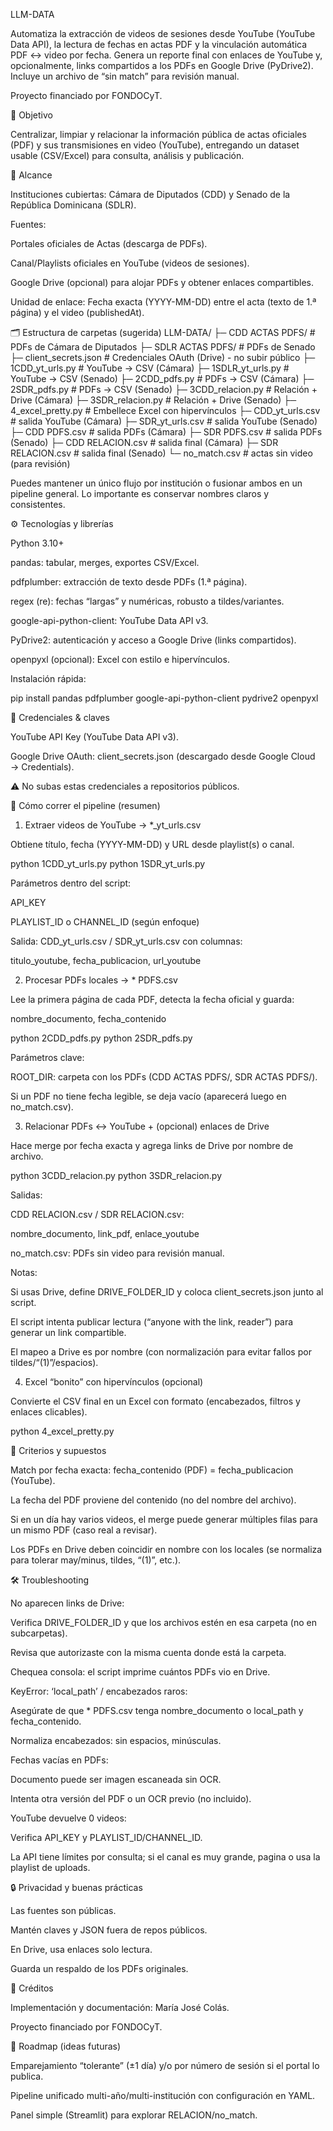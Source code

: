 LLM-DATA

Automatiza la extracción de videos de sesiones desde YouTube (YouTube Data API), la lectura de fechas en actas PDF y la vinculación automática PDF ↔ video por fecha.
Genera un reporte final con enlaces de YouTube y, opcionalmente, links compartidos a los PDFs en Google Drive (PyDrive2). Incluye un archivo de “sin match” para revisión manual.

Proyecto financiado por FONDOCyT.

🎯 Objetivo

Centralizar, limpiar y relacionar la información pública de actas oficiales (PDF) y sus transmisiones en video (YouTube), entregando un dataset usable (CSV/Excel) para consulta, análisis y publicación.

🧭 Alcance

Instituciones cubiertas: Cámara de Diputados (CDD) y Senado de la República Dominicana (SDLR).

Fuentes:

Portales oficiales de Actas (descarga de PDFs).

Canal/Playlists oficiales en YouTube (videos de sesiones).

Google Drive (opcional) para alojar PDFs y obtener enlaces compartibles.

Unidad de enlace: Fecha exacta (YYYY-MM-DD) entre el acta (texto de 1.ª página) y el video (publishedAt).

🗂️ Estructura de carpetas (sugerida)
LLM-DATA/
├─ CDD ACTAS PDFS/                # PDFs de Cámara de Diputados
├─ SDLR ACTAS PDFS/                # PDFs de Senado
├─ client_secrets.json            # Credenciales OAuth (Drive) - no subir público
├─ 1CDD_yt_urls.py                # YouTube → CSV (Cámara)
├─ 1SDLR_yt_urls.py                # YouTube → CSV (Senado)
├─ 2CDD_pdfs.py                   # PDFs → CSV (Cámara)
├─ 2SDR_pdfs.py                   # PDFs → CSV (Senado)
├─ 3CDD_relacion.py               # Relación + Drive (Cámara)
├─ 3SDR_relacion.py               # Relación + Drive (Senado)
├─ 4_excel_pretty.py              # Embellece Excel con hipervínculos
├─ CDD_yt_urls.csv                # salida YouTube (Cámara)
├─ SDR_yt_urls.csv                # salida YouTube (Senado)
├─ CDD PDFS.csv                   # salida PDFs (Cámara)
├─ SDR PDFS.csv                   # salida PDFs (Senado)
├─ CDD RELACION.csv               # salida final (Cámara)
├─ SDR RELACION.csv               # salida final (Senado)
└─ no_match.csv                   # actas sin video (para revisión)


Puedes mantener un único flujo por institución o fusionar ambos en un pipeline general. Lo importante es conservar nombres claros y consistentes.

⚙️ Tecnologías y librerías

Python 3.10+

pandas: tabular, merges, exportes CSV/Excel.

pdfplumber: extracción de texto desde PDFs (1.ª página).

regex (re): fechas “largas” y numéricas, robusto a tildes/variantes.

google-api-python-client: YouTube Data API v3.

PyDrive2: autenticación y acceso a Google Drive (links compartidos).

openpyxl (opcional): Excel con estilo e hipervínculos.

Instalación rápida:

pip install pandas pdfplumber google-api-python-client pydrive2 openpyxl

🔑 Credenciales & claves

YouTube API Key (YouTube Data API v3).

Google Drive OAuth: client_secrets.json (descargado desde Google Cloud → Credentials).

⚠️ No subas estas credenciales a repositorios públicos.

🚀 Cómo correr el pipeline (resumen)
1) Extraer videos de YouTube → *_yt_urls.csv

Obtiene título, fecha (YYYY-MM-DD) y URL desde playlist(s) o canal.

python 1CDD_yt_urls.py
python 1SDR_yt_urls.py


Parámetros dentro del script:

API_KEY

PLAYLIST_ID o CHANNEL_ID (según enfoque)

Salida:
CDD_yt_urls.csv / SDR_yt_urls.csv con columnas:

titulo_youtube, fecha_publicacion, url_youtube

2) Procesar PDFs locales → * PDFS.csv

Lee la primera página de cada PDF, detecta la fecha oficial y guarda:

nombre_documento, fecha_contenido

python 2CDD_pdfs.py
python 2SDR_pdfs.py


Parámetros clave:

ROOT_DIR: carpeta con los PDFs (CDD ACTAS PDFS/, SDR ACTAS PDFS/).

Si un PDF no tiene fecha legible, se deja vacío (aparecerá luego en no_match.csv).

3) Relacionar PDFs ↔ YouTube + (opcional) enlaces de Drive

Hace merge por fecha exacta y agrega links de Drive por nombre de archivo.

python 3CDD_relacion.py
python 3SDR_relacion.py


Salidas:

CDD RELACION.csv / SDR RELACION.csv:

nombre_documento, link_pdf, enlace_youtube


no_match.csv: PDFs sin video para revisión manual.

Notas:

Si usas Drive, define DRIVE_FOLDER_ID y coloca client_secrets.json junto al script.

El script intenta publicar lectura (“anyone with the link, reader”) para generar un link compartible.

El mapeo a Drive es por nombre (con normalización para evitar fallos por tildes/“(1)”/espacios).

4) Excel “bonito” con hipervínculos (opcional)

Convierte el CSV final en un Excel con formato (encabezados, filtros y enlaces clicables).

python 4_excel_pretty.py

🧪 Criterios y supuestos

Match por fecha exacta: fecha_contenido (PDF) = fecha_publicacion (YouTube).

La fecha del PDF proviene del contenido (no del nombre del archivo).

Si en un día hay varios videos, el merge puede generar múltiples filas para un mismo PDF (caso real a revisar).

Los PDFs en Drive deben coincidir en nombre con los locales (se normaliza para tolerar may/minus, tildes, “(1)”, etc.).

🛠️ Troubleshooting

No aparecen links de Drive:

Verifica DRIVE_FOLDER_ID y que los archivos estén en esa carpeta (no en subcarpetas).

Revisa que autorizaste con la misma cuenta donde está la carpeta.

Chequea consola: el script imprime cuántos PDFs vio en Drive.

KeyError: ‘local_path’ / encabezados raros:

Asegúrate de que * PDFS.csv tenga nombre_documento o local_path y fecha_contenido.

Normaliza encabezados: sin espacios, minúsculas.

Fechas vacías en PDFs:

Documento puede ser imagen escaneada sin OCR.

Intenta otra versión del PDF o un OCR previo (no incluido).

YouTube devuelve 0 videos:

Verifica API_KEY y PLAYLIST_ID/CHANNEL_ID.

La API tiene límites por consulta; si el canal es muy grande, pagina o usa la playlist de uploads.

🔒 Privacidad y buenas prácticas

Las fuentes son públicas.

Mantén claves y JSON fuera de repos públicos.

En Drive, usa enlaces solo lectura.

Guarda un respaldo de los PDFs originales.

🙌 Créditos

Implementación y documentación: María José Colás.

Proyecto financiado por FONDOCyT.

🧵 Roadmap (ideas futuras)

Emparejamiento “tolerante” (±1 día) y/o por número de sesión si el portal lo publica.

Pipeline unificado multi-año/multi-institución con configuración en YAML.

Panel simple (Streamlit) para explorar RELACION/no_match.
